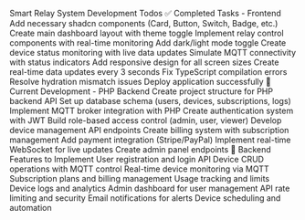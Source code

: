 Smart Relay System Development Todos
✅ Completed Tasks - Frontend
 Add necessary shadcn components (Card, Button, Switch, Badge, etc.)
 Create main dashboard layout with theme toggle
 Implement relay control components with real-time monitoring
 Add dark/light mode toggle
 Create device status monitoring with live data updates
 Simulate MQTT connectivity with status indicators
 Add responsive design for all screen sizes
 Create real-time data updates every 3 seconds
 Fix TypeScript compilation errors
 Resolve hydration mismatch issues
 Deploy application successfully
🔄 Current Development - PHP Backend
 Create project structure for PHP backend API
 Set up database schema (users, devices, subscriptions, logs)
 Implement MQTT broker integration with PHP
 Create authentication system with JWT
 Build role-based access control (admin, user, viewer)
 Develop device management API endpoints
 Create billing system with subscription management
 Add payment integration (Stripe/PayPal)
 Implement real-time WebSocket for live updates
 Create admin panel endpoints
🎯 Backend Features to Implement
 User registration and login API
 Device CRUD operations with MQTT control
 Real-time device monitoring via MQTT
 Subscription plans and billing management
 Usage tracking and limits
 Device logs and analytics
 Admin dashboard for user management
 API rate limiting and security
 Email notifications for alerts
 Device scheduling and automation